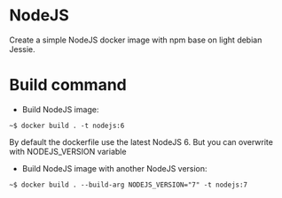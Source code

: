 # NodeJS

Create a simple NodeJS docker image with npm base on light debian Jessie.

# Build command

- Build NodeJS image:

```
~$ docker build . -t nodejs:6
```

By default the dockerfile use the latest NodeJS 6. But you can overwrite with NODEJS_VERSION variable

- Build NodeJS image with another NodeJS version:

```
~$ docker build . --build-arg NODEJS_VERSION="7" -t nodejs:7
```

